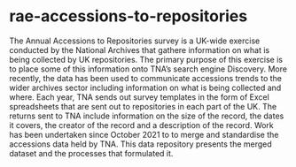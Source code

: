 # rae-accessions-to-repositories
The Annual Accessions to Repositories survey is a UK-wide exercise conducted by the National Archives that gathere information on what is being collected by UK repositories. The primary purpose of this exercise is to place some of this information onto TNA’s search engine Discovery. More recently, the data has been used to communicate accessions trends to the wider archives sector including information on what is being collected and where. Each year, TNA sends out survey templates in the form of Excel spreadsheets that are sent out to repositories in each part of the UK. The returns sent to TNA include information on the size of the record, the dates it covers, the creator of the record and a description of the record. Work has been undertaken since October 2021 to to merge and standardise the accessions data held by TNA. This data repository presents the merged dataset and the processes that formulated it.
